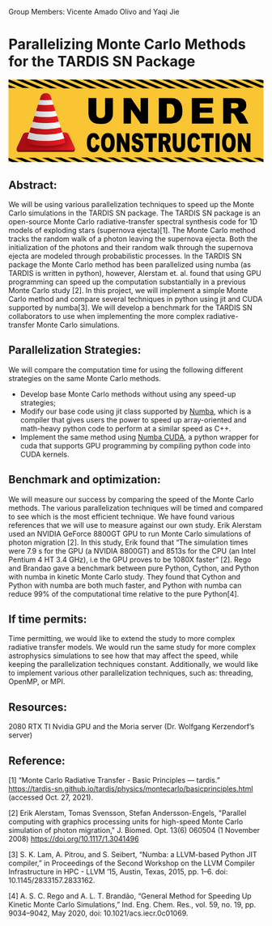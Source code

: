 Group Members: Vicente Amado Olivo and Yaqi Jie

# Parallelizing Monte Carlo Methods for the TARDIS SN Package
![status](./blabla/banner.png)
## Abstract:
We will be using various parallelization techniques to speed up the Monte Carlo simulations in the TARDIS SN package. The TARDIS SN package is an open-source Monte Carlo radiative-transfer spectral synthesis code for 1D models of exploding stars (supernova ejecta)[1]. The Monte Carlo method tracks the random walk of a photon leaving the supernova ejecta. Both the initialization of the photons and their random walk through the supernova ejecta are modeled through probabilistic processes. In the TARDIS SN package the Monte Carlo method has been parallelized using numba (as TARDIS is written in python), however, Alerstam et. al. found that using GPU programming can speed up the computation substantially in a previous Monte Carlo study [2]. In this project, we will implement a simple Monte Carlo method and compare several techniques in python using jit and CUDA supported by numba[3]. We will develop a benchmark for the TARDIS SN collaborators to use when implementing the more complex radiative-transfer Monte Carlo simulations. 

## Parallelization Strategies: 
We will compare the computation time for using the following different strategies on the same Monte Carlo methods. 
- Develop base Monte Carlo methods without using any speed-up strategies;
- Modify our base code using jit class supported by [Numba](http://numba.pydata.org/numba-doc/latest/index.html), which  is a compiler that gives users the power to speed up array-oriented and math-heavy python code to perform at a similar speed as  C++.
- Implement the same method using [Numba CUDA](http://numba.pydata.org/numba-doc/latest/cuda/), a python wrapper for cuda that supports GPU programming by compiling python code into CUDA kernels.

## Benchmark and optimization: 
We will measure our success by comparing the speed of the Monte Carlo methods. The various parallelization techniques will be timed and compared to see which is the most efficient technique. We have found various references that we will use to measure against our own study. Erik Alerstam used an NVIDIA GeForce 8800GT GPU to run Monte Carlo simulations of photon migration [2]. In this study, Erik found that “The simulation times were 7.9 s for the GPU (a NVIDIA 8800GT) and 8513s for the CPU (an Intel Pentium 4 HT 3.4 GHz), i.e the GPU proves to be 1080X faster” [2]. Rego and Brandao gave a benchmark between pure Python, Cython, and Python with numba in kinetic Monte Carlo study. They found that Cython and Python with numba are both much faster, and Python with numba can reduce 99% of the computational time relative to the pure Python[4].

## If time permits:
Time permitting, we would like to extend the study to more complex radiative transfer models. We would run the same study for more complex astrophysics simulations to see how that may affect the speed, while keeping the parallelization techniques constant. Additionally, we would like to implement various other parallelization techniques, such as: threading, OpenMP, or MPI.

## Resources: 
2080 RTX TI Nvidia GPU and the Moria server (Dr. Wolfgang Kerzendorf’s server)

## Reference:
[1] “Monte Carlo Radiative Transfer - Basic Principles — tardis.” https://tardis-sn.github.io/tardis/physics/montecarlo/basicprinciples.html (accessed Oct. 27, 2021).

[2] Erik Alerstam, Tomas Svensson, Stefan Andersson-Engels, "Parallel computing with graphics processing units for high-speed Monte Carlo simulation of photon migration," J. Biomed. Opt. 13(6) 060504 (1 November 2008) https://doi.org/10.1117/1.3041496

[3] S. K. Lam, A. Pitrou, and S. Seibert, “Numba: a LLVM-based Python JIT compiler,” in Proceedings of the Second Workshop on the LLVM Compiler Infrastructure in HPC - LLVM ’15, Austin, Texas, 2015, pp. 1–6. doi: 10.1145/2833157.2833162.

[4] A. S. C. Rego and A. L. T. Brandão, “General Method for Speeding Up Kinetic Monte Carlo Simulations,” Ind. Eng. Chem. Res., vol. 59, no. 19, pp. 9034–9042, May 2020, doi: 10.1021/acs.iecr.0c01069.